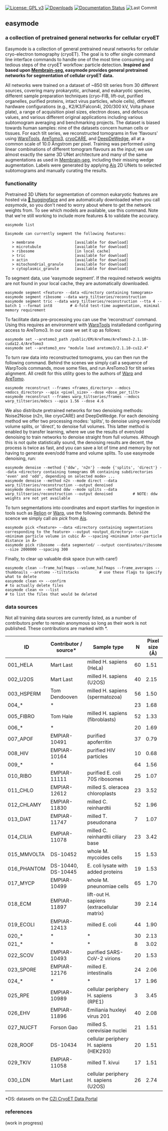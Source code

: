 [![License: GPL v3](https://img.shields.io/badge/License-GPLv3-blue.svg)](https://github.com/mgflast/easymode/LICENSE.txt)
[![Downloads](https://img.shields.io/pypi/dm/easymode)](https://pypi.org/project/easymode/)
[![Documentation Status](https://readthedocs.org/projects/easymode/badge/?version=latest)](https://easymode.readthedocs.io/en/latest/?badge=latest)
![Last Commit](https://img.shields.io/github/last-commit/mgflast/easymode)

## easymode
### a collection of pretrained general networks for cellular cryoET

Easymode is a collection of general pretrained neural networks for cellular cryo-electron tomography (cryoET). The goal is to offer single command line interface commands to handle one of the most time consuming and tedious steps of the cryoET workflow: particle detection. **Inspired and based upon [Membrain-seg](https://github.com/teamtomo/membrain-seg), easymode provides general pretrained networks for segmentation of cellular cryoET data.**    

All networks were trained on a dataset of ~850 tilt series from 30 different sources, covering many prokaryotic, archaeal, and eukaryotic species, different sample preparation techniques (cryo-FIB, lift-out, purified organelles, purified proteins, intact virus particles, whole cells), different hardware configurations (e.g., K2/K3/Falcon4i, 200/300 kV, Volta phase plate), a range of acquisition pixel sizes, electron doses, and defocus values, and various different original applications including various subtomogram averaging and benchmarking projects. The dataset is biased towards human samples: nine of the datasets concern human cells or tissues. For each tilt series, we reconstructed tomograms in five 'flavours' using [WarpTools](https://warpem.github.io/), [AreTomo3](https://github.com/czimaginginstitute/AreTomo3), [cryoCARE](https://github.com/juglab/cryoCARE_pip), and [DeepDeWedge](https://github.com/MLI-lab/DeepDeWedge), all at a common scale of 10.0 Ångstrom per pixel. Training was performed using linear combinations of different tomogram flavours as the input; we use almost exactly the same 3D UNet architecture and many of the same augmentations as used in [Membrain-seg](https://github.com/teamtomo/membrain-seg), including their missing wedge augmentation. Labels were generated by applying [Ais](github.com/bionanopatterning/Ais) 2D UNets to selected subtomograms and manually curating the results.

### functionality

Pretrained 3D UNets for segmentation of common eukaryotic features are hosted via [🤗 huggingface](https://huggingface.co/mgflast/easymode/tree/main) and are automatically downloaded when you call *easymode*, so you don't need to worry about where to get the network weights from. To see which models are available, use this command. Note that we're still working to include more features & to validate the accuracy.
```
easymode list
```

```
Easymode can currently segment the following features:

   > membrane                  [available for download]
   > microtubule               [available for download]
   > ribosome                  [in local cache]
   > tric                      [available for download]
   > actin                     [available for download]
   > mitochondrial_granule     [available for download]
   > cytoplasmic_granule       [available for download]
```

To segment data, use 'easymode segment'. If the required network weights are not found in your local cache, they are automatically downloaded.
```
easymode segment <feature> --data <directory containing tomograms>
easymode segment ribosome --data warp_tiltseries/reconstruction
easymode segment tric --data warp_tiltseries/reconstruction --tta 4 --batch 1 --format int8        # 4-fold test-time augmentation, mimimal memory requirement
```
To facilitate data pre-processing you can use the 'reconstruct' command. Using this requires an environment with [WarpTools](https://warpem.github.io/warp/user_guide/warptools/installation/) installedand configuring access to AreTomo3. In our case we set it up as follows:
```
easymode set --aretomo3_path /public/EM/AreTomo/AreTomo3-2.1.10-cuda12.4/AreTomo3
easymode set --aretomo3_env "module load aretomo3/2.1.10-cu12.4"
```
To turn raw data into reconstructed tomograms, you can then run the following command. Behind the scenes we simply call a sequence of WarpTools commands, move some files, and run AreTomo3 for tilt series alignment. All credit for this utility goes to the authors of [Warp](https://warpem.github.io/warp/team/) and [AreTomo](https://github.com/czimaginginstitute/AreTomo3). 
```
easymode reconstruct --frames <frames_directory> --mdocs <mdocs_directory> --apix <pixel_size> --dose <dose_per_tilt>
easymode reconstruct --frames warp_tiltseries/frames --mdocs warp_tiltseries/mdocs --apix 1.56 --dose 4.6
```
We also distribute pretrained networks for two denoising methods: Noise2Noise (n2n, like cryoCARE) and DeepDeWedge. For each denoising method we offer two processing modes: 'splits', to denoise using even/odd volume splits, or 'direct', to denoise full volumes. This latter method is enabled by transfer learning, where we use the results of even/odd denoising to train networks to denoise straight from full volumes. Although this is not quite statistically sound, the denoising results are decent, the process is twice as fast, and you can save a lot of time and memory by not having to generate even/odd frame and volume splits. 
To use easymode denoising, run:
```
easymode denoise --method {'ddw', 'n2n'} --mode {'splits', 'direct'} --data <directory containing tomograms OR containing subdirectories 'even' and 'odd', depending on selected mode> ...
easymode denoise --method n2n --mode direct --data warp_tiltseries/reconstruction --output denoised
easymode denoise --method ddw --mode splits --data warp_tiltseries/reconstruction --output denoised         # NOTE: ddw weights are not yet available
```
To turn segmentations into coordinates and export starfiles for ingestion in tools such as [Relion](https://github.com/3dem/relion) or [Warp](https://github.com/warpem/warp), use the following commands. Behind the scence we simply call _ais pick <arguments>_ from [Ais](github.com/bionanopatterning/Ais).
```
easymode pick <feature> --data <directory containing segmentations corresponding to the feature> --output <output_directory> --size <minimum particle volume in cubic Å> --spacing <minimum inter-particle distance in Å>
easymode pick ribosome --data segmented/ --output coordinates/ribosome --size 2000000 --spacing 300
```
Finally, to clear up valuable disk space (run with care!)
```
easymode clean --frame_halfmaps --volume_halfmaps --frame_averages --thumbnails --aretomo --tiltstacks         # use these flags to specify what to delete
easymode clean <> --confirm                                                                                    # to actually delete files
easymode clean <> --list                                                                                       # to list the files that would be deleted
```

### data sources

Not all training data sources are currently listed, as a number of contributors prefer to remain anonymous so long as their work is not published. These contributions are marked with *.


| ID          | Contributor / source* | Sample type                                | N  | Pixel size (Å) |
|-------------|-----------------------|--------------------------------------------|----|----------------|
| 001_HELA    | Mart Last             | milled H. sapiens (HeLa)                   | 60 | 1.51           |
| 002_U2OS    | Mart Last             | milled H. sapiens (U2OS)                   | 40 | 2.15           |
| 003_HSPERM  | Tom Dendooven         | milled H. sapiens (spermatozoa)            | 56 | 1.50           |
| 004_*       | *                     |                                            | 23 | 1.68           |
| 005_FIBRO   | Tom Hale              | milled H. sapiens (fibroblasts)            | 52 | 1.33           |
| 006_*       | *                     |                                            | 20 | 1.69           |
| 007_APOF    | EMPIAR-10491          | purified apoferritin                       | 37 | 0.79           |
| 008_HIV     | EMPIAR-10164          | purified HIV particles                     | 10 | 0.68           |
| 009_*       | *                     |                                            | 64 | 1.56           |
| 010_RIBO    | EMPIAR-11111          | purified E. coli 70S ribosomes             | 25 | 1.07           |
| 011_CHLO    | EMPIAR-12612          | milled S. oleracea chloroplasts            | 23 | 3.52           |
| 012_CHLAMY  | EMPIAR-11830          | milled C. reinhardtii                      | 52 | 1.96           |
| 013_DIAT    | EMPIAR-11747          | milled T. pseudonana                       | 7  | 1.07           |
| 014_CILIA   | EMPIAR-11078          | milled C. reinhardtii ciliary base         | 23 | 3.42           |
| 015_MMVOLTA | DS-10452              | whole M. mycoides cells                    | 15 | 1.53           |
| 016_PHANTOM | DS-10440, DS-10445    | E. coli lysate with added proteins         | 19 | 1.53           |
| 017_MYCP    | EMPIAR-10499          | whole M. pneunomiae cells                  | 65 | 1.70           |
| 018_ECM     | EMPIAR-11897          | lift-out H. sapiens (extracellular matrix) | 39 | 2.14           |
| 019_ECOLI   | EMPIAR-12413          | milled E. coli                             | 44 | 1.90           |
| 020_*       | *                     | *                                          | 30 | 2.13           |
| 021_*       | *                     | *                                          | 8  | 3.02           |
| 022_SCOV    | EMPIAR-10493          | purified SARS-CoV-2 virions                | 20 | 1.53           |
| 023_SPORE   | EMPIAR-12176          | milled E. intestinalis                     | 24 | 2.06           |
| 024_*       | *                     | *                                          | 17 | 1.96           |
| 025_RPE     | EMPIAR-10989          | cellular periphery H. sapiens (RPE1)       | 3  | 3.45           |
| 026_EHV     | EMPIAR-11896          | Emiliania huxleyi virus 201                | 40 | 2.08           |
| 027_NUCFT   | Forson Gao            | milled S. cerevisiae nuclei                | 21 | 1.51           |
| 028_ROOF    | DS-10434              | cellular periphery H. sapiens (HEK293)     | 20 | 1.51           |
| 029_TKIV    | EMPIAR-11058          | milled T. kivui                            | 17 | 1.51           |
| 030_LDN     | Mart Last             | cellular periphery H. sapiens (U2OS)       | 26 | 2.74           |

*DS: datasets on the [CZI CryoET Data Portal](https://cryoetdataportal.czscience.com/)

### references

(work in progress)